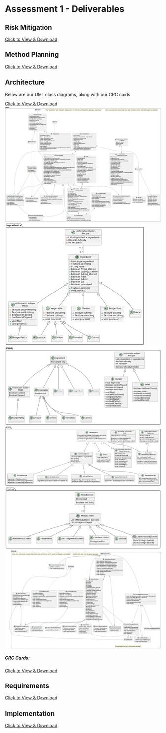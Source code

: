 <h1>Assessment 1 - Deliverables</h1>
<h2>Risk Mitigation</h2>
<a href="https://github.com/decassociation/decassociation.github.io/blob/master/Deliverables%20for%20Assessment%201/Risk1.docx">Click to View & Download</a>
<h2>Method Planning</h2>
<a href="https://github.com/decassociation/decassociation.github.io/blob/master/Deliverables%20for%20Assessment%201/Plan1.docx">Click to View & Download</a>
<h2>Architecture</h2>
<p> Below are our UML class diagrams, along with our CRC cards</p>
<a href="https://github.com/decassociation/decassociation.github.io/tree/master/CRC-Cards">Click to View & Download</a>
<img src="/assets/img/diagram1.png" alt="Architecture Image">
<img src="/assets/img/diagram2.png" alt="Architecture Image">
<img src="/assets/img/diagram3.png" alt="Architecture Image">
<img src="/assets/img/diagram4.png" alt="Architecture Image">
<img src="/assets/img/diagram5.png" alt="Architecture Image">
<img src="/assets/img/diagram6.png" alt="Architecture Image">
<h5>CRC Cards:</h5>
<a href="https://github.com/decassociation/decassociation.github.io/tree/master/CRC-Cards">Click to View & Download</a>
<h2>Requirements</h2>
<a href="https://github.com/decassociation/decassociation.github.io/blob/master/Deliverables%20for%20Assessment%201/Req1.docx">Click to View & Download</a>
<h2>Implementation</h2>
<a href="https://github.com/decassociation/decassociation.github.io/blob/master/Deliverables%20for%20Assessment%201/Impl1.docx">Click to View & Download</a>
